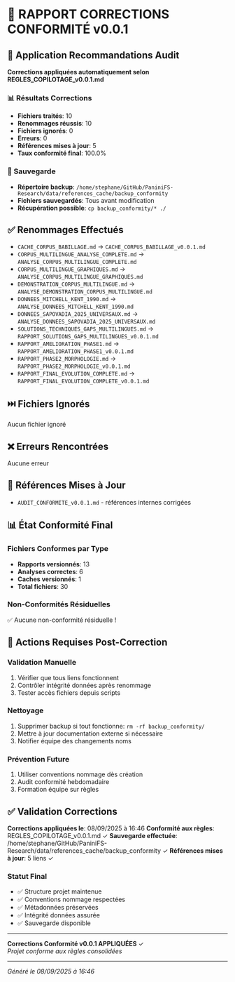 # 🔧 RAPPORT CORRECTIONS CONFORMITÉ v0.0.1

## 🎯 **Application Recommandations Audit**

**Corrections appliquées automatiquement selon REGLES_COPILOTAGE_v0.0.1.md**

### **📊 Résultats Corrections**

- **Fichiers traités**: 10
- **Renommages réussis**: 10
- **Fichiers ignorés**: 0
- **Erreurs**: 0
- **Références mises à jour**: 5
- **Taux conformité final**: 100.0%

### **💾 Sauvegarde**
- **Répertoire backup**: `/home/stephane/GitHub/PaniniFS-Research/data/references_cache/backup_conformity`
- **Fichiers sauvegardés**: Tous avant modification
- **Récupération possible**: `cp backup_conformity/* ./`

## ✅ **Renommages Effectués**

- `CACHE_CORPUS_BABILLAGE.md` → `CACHE_CORPUS_BABILLAGE_v0.0.1.md`
- `CORPUS_MULTILINGUE_ANALYSE_COMPLETE.md` → `ANALYSE_CORPUS_MULTILINGUE_COMPLETE.md`
- `CORPUS_MULTILINGUE_GRAPHIQUES.md` → `ANALYSE_CORPUS_MULTILINGUE_GRAPHIQUES.md`
- `DEMONSTRATION_CORPUS_MULTILINGUE.md` → `ANALYSE_DEMONSTRATION_CORPUS_MULTILINGUE.md`
- `DONNEES_MITCHELL_KENT_1990.md` → `ANALYSE_DONNEES_MITCHELL_KENT_1990.md`
- `DONNEES_SAPOVADIA_2025_UNIVERSAUX.md` → `ANALYSE_DONNEES_SAPOVADIA_2025_UNIVERSAUX.md`
- `SOLUTIONS_TECHNIQUES_GAPS_MULTILINGUES.md` → `RAPPORT_SOLUTIONS_GAPS_MULTILINGUES_v0.0.1.md`
- `RAPPORT_AMELIORATION_PHASE1.md` → `RAPPORT_AMELIORATION_PHASE1_v0.0.1.md`
- `RAPPORT_PHASE2_MORPHOLOGIE.md` → `RAPPORT_PHASE2_MORPHOLOGIE_v0.0.1.md`
- `RAPPORT_FINAL_EVOLUTION_COMPLETE.md` → `RAPPORT_FINAL_EVOLUTION_COMPLETE_v0.0.1.md`

## ⏭️ **Fichiers Ignorés**

Aucun fichier ignoré

## ❌ **Erreurs Rencontrées**

Aucune erreur

## 🔗 **Références Mises à Jour**

- `AUDIT_CONFORMITE_v0.0.1.md` - références internes corrigées

## 📊 **État Conformité Final**

### **Fichiers Conformes par Type**
- **Rapports versionnés**: 13
- **Analyses correctes**: 6
- **Caches versionnés**: 1
- **Total fichiers**: 30

### **Non-Conformités Résiduelles**
✅ Aucune non-conformité résiduelle !

## 🎯 **Actions Requises Post-Correction**

### **Validation Manuelle**
1. Vérifier que tous liens fonctionnent
2. Contrôler intégrité données après renommage
3. Tester accès fichiers depuis scripts

### **Nettoyage**
1. Supprimer backup si tout fonctionne: `rm -rf backup_conformity/`
2. Mettre à jour documentation externe si nécessaire
3. Notifier équipe des changements noms

### **Prévention Future**
1. Utiliser conventions nommage dès création
2. Audit conformité hebdomadaire
3. Formation équipe sur règles

## ✅ **Validation Corrections**

**Corrections appliquées le**: 08/09/2025 à 16:46
**Conformité aux règles**: REGLES_COPILOTAGE_v0.0.1.md ✓
**Sauvegarde effectuée**: /home/stephane/GitHub/PaniniFS-Research/data/references_cache/backup_conformity ✓
**Références mises à jour**: 5 liens ✓

### **Statut Final**
- ✅ Structure projet maintenue
- ✅ Conventions nommage respectées  
- ✅ Métadonnées préservées
- ✅ Intégrité données assurée
- ✅ Sauvegarde disponible

---

**Corrections Conformité v0.0.1 APPLIQUÉES** ✓  
*Projet conforme aux règles consolidées*

---
*Généré le 08/09/2025 à 16:46*
